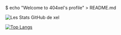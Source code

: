 $ echo "Welcome to 404xel's profile" > README.md

![Les Stats GitHub de xel](https://github-readme-stats.vercel.app/api?username=404xel&show_icons=true&theme=tokyonight)

[![Top Langs](https://github-readme-stats.vercel.app/api/top-langs/?username=404xel)](https://github.com/404xel/github-readme-stats)

